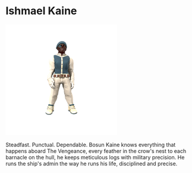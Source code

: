 # Ishmael Kaine

![](ishmael_kaine.png)

Steadfast. Punctual. Dependable. Bosun Kaine knows everything that happens aboard The Vengeance, every feather in the crow's nest to each barnacle on the hull, he keeps meticulous logs with military precision. He runs the ship's admin the way he runs his life, disciplined and precise.

